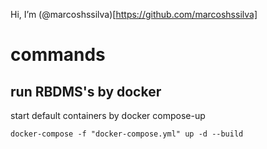 Hi, I’m (@marcoshssilva)[https://github.com/marcoshssilva]

# commands

## run RBDMS's by docker
start default containers by docker compose-up
```
docker-compose -f "docker-compose.yml" up -d --build
```
